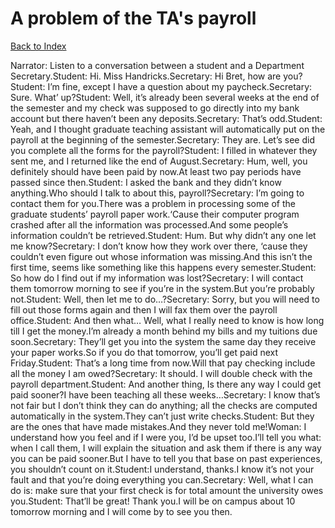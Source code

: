 # A problem of the TA's payroll
[Back to Index](https://github.com/windows10010/tpoExtractor/blob/master/README.md)

Narrator: Listen to a conversation between a student and a Department Secretary.Student: Hi. Miss Handricks.Secretary: Hi Bret, how are you?Student: I’m fine, except I have a question about my paycheck.Secretary: Sure. What’ up?Student: Well, it’s already been several weeks at the end of the semester and my check was supposed to go directly into my bank account but there haven’t been any deposits.Secretary: That’s odd.Student: Yeah, and I thought graduate teaching assistant will automatically put on the payroll at the beginning of the semester.Secretary: They are. Let’s see did you complete all the forms for the payroll?Student: I filled in whatever they sent me, and I returned like the end of August.Secretary: Hum, well, you definitely should have been paid by now.At least two pay periods have passed since then.Student: I asked the bank and they didn’t know anything.Who should I talk to about this, payroll?Secretary: I’m going to contact them for you.There was a problem in processing some of the graduate students’ payroll paper work.‘Cause their computer program crashed after all the information was processed.And some people’s information couldn’t be retrieved.Student: Hum. But why didn’t any one let me know?Secretary: I don’t know how they work over there, ‘cause they couldn’t even figure out whose information was missing.And this isn’t the first time, seems like something like this happens every semester.Student: So how do I find out if my information was lost?Secretary: I will contact them tomorrow morning to see if you’re in the system.But you’re probably not.Student: Well, then let me to do…?Secretary: Sorry, but you will need to fill out those forms again and then I will fax them over the payroll office.Student: And then what… Well, what I really need to know is how long till I get the money.I’m already a month behind my bills and my tuitions due soon.Secretary: They’ll get you into the system the same day they receive your paper works.So if you do that tomorrow, you’ll get paid next Friday.Student: That’s a long time from now.Will that pay checking include all the money I am owed?Secretary: It should. I will double check with the payroll department.Student: And another thing, Is there any way I could get paid sooner?I have been teaching all these weeks…Secretary: I know that’s not fair but I don’t think they can do anything; all the checks are computed automatically in the system.They can’t just write checks.Student: But they are the ones that have made mistakes.And they never told me!Woman: I understand how you feel and if I were you, I’d be upset too.I’ll tell you what: when I call them, I will explain the situation and ask them if there is any way you can be paid sooner.But I have to tell you that base on past experiences, you shouldn’t count on it.Student:I understand, thanks.I know it’s not your fault and that you’re doing everything you can.Secretary: Well, what I can do is: make sure that your first check is for total amount the university owes you.Student: That’ll be great! Thank you.I will be on campus about 10 tomorrow morning and I will come by to see you then. 